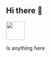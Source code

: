 ## Hi there 👋

<!--
**AppleJem/AppleJem** is a ✨ _special_ ✨ repository because its `README.md` (this file) appears on your GitHub profile.

Here are some ideas to get you started:

-->

<a href="https://www.instagram.com/thepiyushmalhotra/">
  <img height="50" src="https://i.imgur.com/ZvdIGyj.gif"/>
</a>

Is anything here
